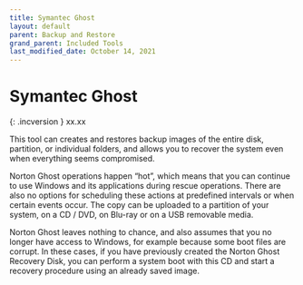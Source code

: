 ```yaml
---
title: Symantec Ghost
layout: default
parent: Backup and Restore
grand_parent: Included Tools
last_modified_date: October 14, 2021
---
```


# Symantec Ghost

{: .incversion }
xx.xx

This tool can creates and restores backup images of the entire disk, partition, or individual folders, and allows you to recover the system even when everything seems compromised.

Norton Ghost operations happen “hot”, which means that you can continue to use Windows and its applications during rescue operations. There are also no options for scheduling these actions at predefined intervals or when certain events occur. The copy can be uploaded to a partition of your system, on a CD / DVD, on Blu-ray or on a USB removable media.

Norton Ghost leaves nothing to chance, and also assumes that you no longer have access to Windows, for example because some boot files are corrupt. In these cases, if you have previously created the Norton Ghost Recovery Disk, you can perform a system boot with this CD and start a recovery procedure using an already saved image.